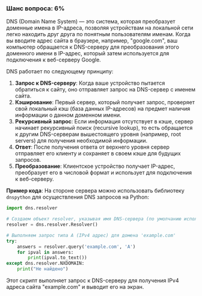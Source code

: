 ### Шанс вопроса: 6%

DNS (Domain Name System) — это система, которая преобразует доменные имена в IP-адреса, позволяя устройствам на локальной сети легко находить друг друга по понятным пользователям именам. Когда вы вводите адрес сайта в браузере, например, "google.com", ваш компьютер обращается к DNS-серверу для преобразования этого доменного имени в IP-адрес, который затем используется для подключения к веб-серверу Google.

DNS работает по следующему принципу:
1. **Запрос к DNS-серверу**: Когда ваше устройство пытается обратиться к сайту, оно отправляет запрос на DNS-сервер с именем сайта.
2. **Кэширование**: Первый сервер, который получает запрос, проверяет свой локальный кэш (база данных IP-адресов) на предмет наличия информации о данном доменном имени.
3. **Рекурсивный запрос**: Если информация отсутствует в кэше, сервер начинает рекурсивный поиск (recursive lookup), то есть обращается к другим DNS-серверам вышестоящего уровня (например, root servers) для получения необходимой информации.
4. **Ответ**: После получения ответа от верхнего уровня сервер отправляет его клиенту и сохраняет в своем кэше для будущих запросов.
5. **Преобразование**: Клиентское устройство получает IP-адрес, преобразует его в числовой формат и использует для подключения к веб-серверу.

**Пример кода**: На стороне сервера можно использовать библиотеку `dnspython` для осуществления DNS запросов на Python:
```python
import dns.resolver

# Создаем объект resolver, указывая имя DNS-сервера (по умолчанию используются Google's)
resolver = dns.resolver.Resolver()

# Выполняем запрос типа A (IPv4 адрес) для домена 'example.com'
try:
    answers = resolver.query('example.com', 'A')
    for ipval in answers:
        print(ipval.to_text())
except dns.resolver.NXDOMAIN:
    print("Не найдено")
```
Этот скрипт выполняет запрос к DNS-серверу для получения IPv4 адреса сайта "example.com" и выводит его на экран.